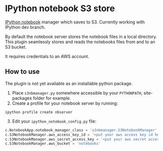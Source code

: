 # IPython notebook S3 store

[IPython notebook](http://ipython.org/ipython-doc/dev/interactive/htmlnotebook.html) manager which saves to S3.
Currently working with IPython dev branch.

By default the notebook server stores the notebook files in a local directory.  
This plugin seamlessly stores and reads the notebooks files from and to an S3 bucket.

It requires credentials to an AWS account.


## How to use

The plugin is not yet available as an installable python package.

1. Place `s3nbmanager.py` somewhere accessible by your `PYTHONPATH`, site-packages folder for example.
2. Create a profile for your notebook server by running:

```
ipython profile create nbserver
```    
3. Edit your `ipython_notebook_config.py` file:

```python
c.NotebookApp.notebook_manager_class = 's3nbmanager.S3NotebookManager'
c.S3NotebookManager.aws_access_key_id = '<put your aws access key id here>'
c.S3NotebookManager.aws_secret_access_key = '<put your aws secret access key here>'
c.S3NotebookManager.aws_bucket = 'notebooks'
```
